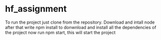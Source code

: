 # hf_assignment
To run the project just clone from the repository.
Download and intall node
after that write npm install to donwnload and install all the dependencies of the project
now run npm start, this will start the project
